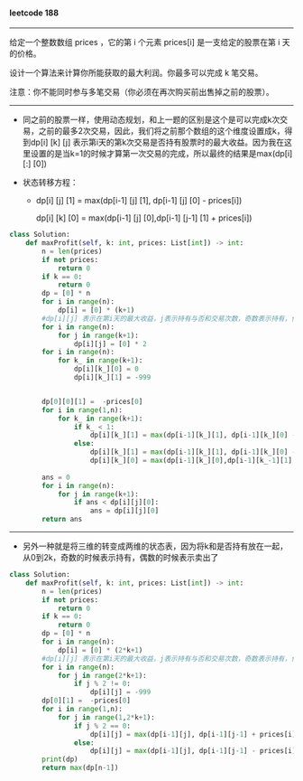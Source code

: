 #### leetcode 188

---

给定一个整数数组 prices ，它的第 i 个元素 prices[i] 是一支给定的股票在第 i 天的价格。

设计一个算法来计算你所能获取的最大利润。你最多可以完成 k 笔交易。

注意：你不能同时参与多笔交易（你必须在再次购买前出售掉之前的股票）。

---

- 同之前的股票一样，使用动态规划，和上一题的区别是这个是可以完成k次交易，之前的最多2次交易，因此，我们将之前那个数组的这个维度设置成k，得到dp[i] [k] [j] 表示第i天的第k次交易是否持有股票时的最大收益。因为我在这里设置的是当k=1的时候才算第一次交易的完成，所以最终的结果是max(dp[i] [:] [0])

- 状态转移方程：

  - dp[i] [j] [1] = max(dp[i-1] [j] [1], dp[i-1] [j] [0] - prices[i])

    dp[i] [k] [0] = max(dp[i-1] [j] [0],dp[i-1] [j-1] [1] + prices[i])

```python
class Solution:
    def maxProfit(self, k: int, prices: List[int]) -> int:
        n = len(prices)
        if not prices:
            return 0
        if k == 0:
            return 0
        dp = [0] * n
        for i in range(n):
            dp[i] = [0] * (k+1)
        #dp[i][j] 表示在第i天的最大收益，j表示持有与否和交易次数，奇数表示持有，偶数表示未持有，最终结果是max(dp[n-1][0,2,4,...2k])
        for i in range(n):
            for j in range(k+1):
                dp[i][j] = [0] * 2
        for i in range(n):
            for k_ in range(k+1):
                dp[i][k_][0] = 0
                dp[i][k_][1] = -999


        dp[0][0][1] =  -prices[0]
        for i in range(1,n):
            for k_ in range(k+1):
                if k_ < 1:
                    dp[i][k_][1] = max(dp[i-1][k_][1], dp[i-1][k_][0] - prices[i])
                else:
                    dp[i][k_][1] = max(dp[i-1][k_][1], dp[i-1][k_][0] - prices[i])
                    dp[i][k_][0] = max(dp[i-1][k_][0],dp[i-1][k_-1][1] + prices[i])
                    
        ans = 0
        for i in range(n):
            for j in range(k+1):
                if ans < dp[i][j][0]:
                    ans = dp[i][j][0]
        return ans

```

----

- 另外一种就是将三维的转变成两维的状态表，因为将k和是否持有放在一起，从0到2k，奇数的时候表示持有，偶数的时候表示卖出了

```python
class Solution:
    def maxProfit(self, k: int, prices: List[int]) -> int:
        n = len(prices)
        if not prices:
            return 0
        if k == 0:
            return 0
        dp = [0] * n
        for i in range(n):
            dp[i] = [0] * (2*k+1)
        #dp[i][j] 表示在第i天的最大收益，j表示持有与否和交易次数，奇数表示持有，偶数表示未持有，最终结果是max(dp[n-1][0,2,4,...2k])
        for i in range(n):
            for j in range(2*k+1):
                if j % 2 != 0:
                    dp[i][j] = -999
        dp[0][1] =  -prices[0]
        for i in range(1,n):
            for j in range(1,2*k+1):
                if j % 2 == 0:
                    dp[i][j] = max(dp[i-1][j], dp[i-1][j-1] + prices[i])
                else:
                    dp[i][j] = max(dp[i-1][j], dp[i-1][j-1] - prices[i])
        print(dp)
        return max(dp[n-1])


```

